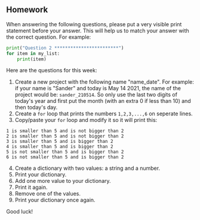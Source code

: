 Homework
-

When answering the following questions, please put a very visible print statement before your answer. This will help us to match your answer with the correct question. For example:

```Python
print("Question 2 ************************")
for item in my_list:
    print(item)
```

Here are the questions for this week:

1. Create a new project with the following name "name_date". For example: if your name is "Sander" and today is May 14 2021, the name of the project would be: `sander_210514`. So only use the last two digits of today's year and first put the month (with an extra 0 if less than 10) and then today's day.
1. Create a `for` loop that prints the numbers `1,2,3,...,6` on seperate lines.
1. Copy/paste your `for` loop and modify it so it will print this:
```
1 is smaller than 5 and is not bigger than 2
2 is smaller than 5 and is not bigger than 2
3 is smaller than 5 and is bigger than 2
4 is smaller than 5 and is bigger than 2
5 is not smaller than 5 and is bigger than 2
6 is not smaller than 5 and is bigger than 2
```

4. Create a dictionary with two values: a string and a number.
4. Print your dictionary.
4. Add one more value to your dictionary.
4. Print it again.
4. Remove one of the values.
4. Print your dictionary once again.

Good luck!
